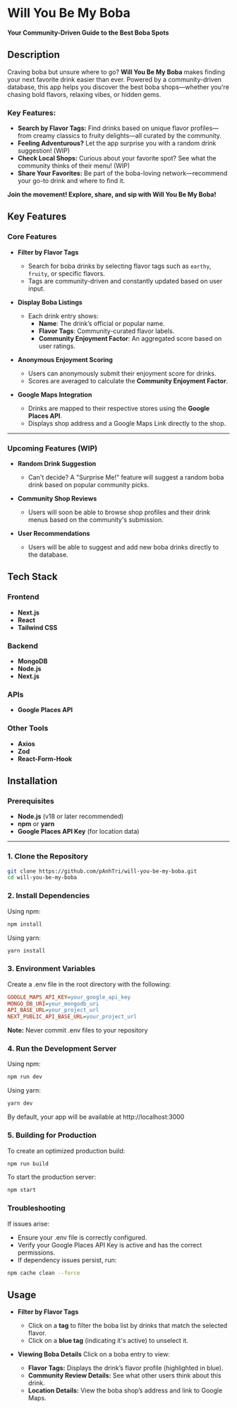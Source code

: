 # Will You Be My Boba

**Your Community-Driven Guide to the Best Boba Spots**

## Description

Craving boba but unsure where to go? **Will You Be My Boba** makes finding your next favorite drink easier than ever. Powered by a community-driven database, this app helps you discover the best boba shops—whether you're chasing bold flavors, relaxing vibes, or hidden gems.

### Key Features:

- **Search by Flavor Tags:** Find drinks based on unique flavor profiles—from creamy classics to fruity delights—all curated by the community.
- **Feeling Adventurous?** Let the app surprise you with a random drink suggestion! (WIP)
- **Check Local Shops:** Curious about your favorite spot? See what the community thinks of their menu! (WIP)
- **Share Your Favorites:** Be part of the boba-loving network—recommend your go-to drink and where to find it.

**Join the movement! Explore, share, and sip with Will You Be My Boba!**

## Key Features

### Core Features

- **Filter by Flavor Tags**

  - Search for boba drinks by selecting flavor tags such as `earthy`, `fruity`, or specific flavors.
  - Tags are community-driven and constantly updated based on user input.

- **Display Boba Listings**

  - Each drink entry shows:
    - **Name**: The drink’s official or popular name.
    - **Flavor Tags**: Community-curated flavor labels.
    - **Community Enjoyment Factor**: An aggregated score based on user ratings.

- **Anonymous Enjoyment Scoring**

  - Users can anonymously submit their enjoyment score for drinks.
  - Scores are averaged to calculate the **Community Enjoyment Factor**.

- **Google Maps Integration**
  - Drinks are mapped to their respective stores using the **Google Places API**.
  - Displays shop address and a Google Maps Link directly to the shop.

---

### Upcoming Features (WIP)

- **Random Drink Suggestion**

  - Can't decide? A "Surprise Me!" feature will suggest a random boba drink based on popular community picks.

- **Community Shop Reviews**

  - Users will soon be able to browse shop profiles and their drink menus based on the community's submission.

- **User Recommendations**
  - Users will be able to suggest and add new boba drinks directly to the database.

## Tech Stack

### Frontend

- **Next.js**
- **React**
- **Tailwind CSS**

### Backend

- **MongoDB**
- **Node.js**
- **Next.js**

### APIs

- **Google Places API**

### Other Tools

- **Axios**
- **Zod**
- **React-Form-Hook**

## Installation

### Prerequisites

- **Node.js** (v18 or later recommended)
- **npm** or **yarn**
- **Google Places API Key** (for location data)

---

### 1. Clone the Repository

```bash
git clone https://github.com/pAnhTri/will-you-be-my-boba.git
cd will-you-be-my-boba
```

### 2. Install Dependencies

Using npm:

```bash
npm install
```

Using yarn:

```bash
yarn install
```

### 3. Environment Variables

Create a .env file in the root directory with the following:

```ini
GOOGLE_MAPS_API_KEY=your_google_api_key
MONGO_DB_URI=your_mongodb_uri
API_BASE_URL=your_project_url
NEXT_PUBLIC_API_BASE_URL=your_project_url
```

**Note:** Never commit .env files to your repository

### 4. Run the Development Server

Using npm:

```bash
npm run dev
```

Using yarn:

```bash
yarn dev
```

By default, your app will be available at http://localhost:3000

### 5. Building for Production

To create an optimized production build:

```bash
npm run build
```

To start the production server:

```bash
npm start
```

### Troubleshooting

If issues arise:

- Ensure your .env file is correctly configured.
- Verify your Google Places API Key is active and has the correct permissions.
- If dependency issues persist, run:

```bash
npm cache clean --force
```

## Usage

- **Filter by Flavor Tags**

  - Click on a **tag** to filter the boba list by drinks that match the selected flavor.
  - Click on a **blue tag** (indicating it's active) to unselect it.

- **Viewing Boba Details**
  Click on a boba entry to view:
  - **Flavor Tags:** Displays the drink’s flavor profile (highlighted in blue).
  - **Community Review Details:** See what other users think about this drink.
  - **Location Details:** View the boba shop’s address and link to Google Maps.
